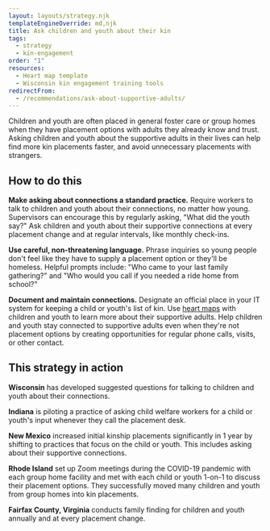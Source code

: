 ```yaml
---
layout: layouts/strategy.njk
templateEngineOverride: md,njk
title: Ask children and youth about their kin
tags:
  - strategy
  - kin-engagement
order: "1"
resources:
  - Heart map template
  - Wisconsin kin engagement training tools
redirectFrom:
  - /recommendations/ask-about-supportive-adults/
---
```

Children and youth are often placed in general foster care or group homes when they have placement options with adults they already know and trust. Asking children and youth about the supportive adults in their lives can help find more kin placements faster, and avoid unnecessary placements with strangers. 

## How to do this

**Make asking about connections a standard practice.** Require workers to talk to children and youth about their connections, no matter how young. Supervisors can encourage this by regularly asking, "What did the youth say?" Ask children and youth about their supportive connections at every placement change and at regular intervals, like monthly check-ins.

**Use careful, non-threatening language.** Phrase inquiries so young people don't feel like they have to supply a placement option or they'll be homeless. Helpful prompts include: "Who came to your last family gathering?" and "Who would you call if you needed a ride home from school?"

**Document and maintain connections.** Designate an official place in your IT system for keeping a child or youth's list of kin. Use [heart maps](https://drive.google.com/file/d/1T5B5ZGW-Q5wT5ZOwFCBsmr_j_haJfWKg/view?usp=sharing) with children and youth to learn more about their supportive adults. Help children and youth stay connected to supportive adults even when they're not placement options by creating opportunities for regular phone calls, visits, or other contact.

## This strategy in action

**Wisconsin** has developed suggested questions for talking to children and youth about their connections. 

**Indiana** is piloting a practice of asking child welfare workers for a child or youth's input whenever they call the placement desk.

**New Mexico** increased initial kinship placements significantly in 1 year by shifting to practices that focus on the child or youth. This includes asking about their supportive connections. 

**Rhode Island** set up Zoom meetings during the COVID-19 pandemic with each group home facility and met with each child or youth 1-on-1 to discuss their placement options. They successfully moved many children and youth from group homes into kin placements.

**Fairfax County, Virginia** conducts family finding for children and youth annually and at every placement change.

[](https://childwelfareplaybook.com/recommendations/use-heart-map)
